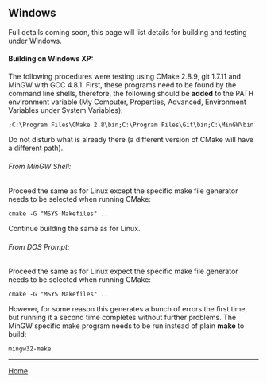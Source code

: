 ## Windows
Full details coming soon, this page will list details for building and testing under Windows.

#### Building on Windows XP:
The following procedures were testing using CMake 2.8.9, git 1.7.11 and MinGW with GCC 4.8.1.  First, these programs need to be found by the command line shells, therefore, the following should be **added** to the PATH environment variable (My Computer, Properties, Advanced, Environment Variables under System Variables):

```
;C:\Program Files\CMake 2.8\bin;C:\Program Files\Git\bin;C:\MinGW\bin
```
Do not disturb what is already there (a different version of CMake will have a different path).

###### From MinGW Shell:
Proceed the same as for Linux except the specific make file generator needs to be selected when running CMake:
```
cmake -G "MSYS Makefiles" ..
```
Continue building the same as for Linux.

###### From DOS Prompt:
Proceed the same as for Linux expect the specific make file generator needs to be selected when running CMake:
```
cmake -G "MSYS Makefiles" ..
```
However, for some reason this generates a bunch of errors the first time, but running it a second time completes without further problems.  The MinGW specific make program needs to be run instead of plain **make** to build:
```
mingw32-make
```

---

[Home](../README.md)
